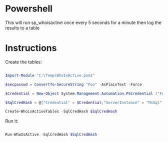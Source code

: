 # **Powershell**
This  will run sp_whoisactive once every 5 seconds for a minute then log the results to a table
# Instructions
Create the tables:
```powershell 

Import-Module "C:\Temp\WhoIsActive.psm1"

$secpasswd = ConvertTo-SecureString "Foo" -AsPlainText -Force                        

$Credential = New-Object System.Management.Automation.PSCredential ("FooUser", $secpasswd)

$SqlCredHash = @{"Credential" = $Credential;"ServerInstance" = "MsSql";"Database" = "Foo"}

Create-WhoisActiveTables -SqlCredHash $SqlCredHash 
```
Run it:
```powershell 

Run-WhoIsActive -SqlCredHash $SqlCredHash 

```